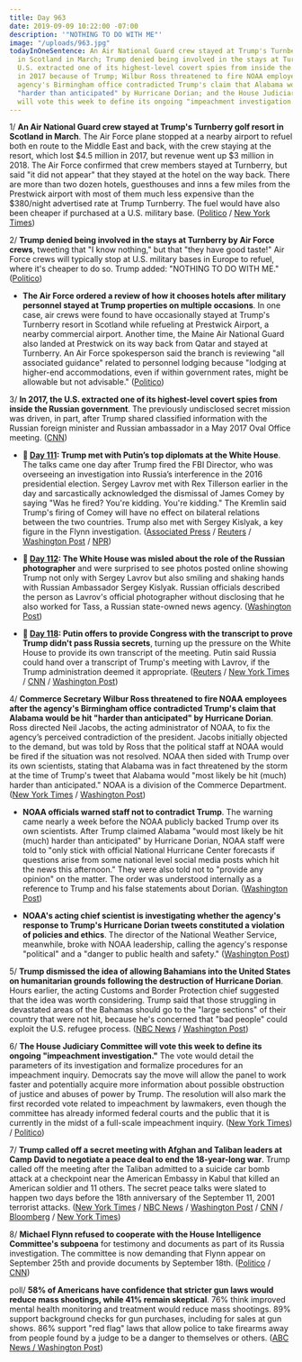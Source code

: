 ```yaml
---
title: Day 963
date: 2019-09-09 10:22:00 -07:00
description: '"NOTHING TO DO WITH ME"'
image: "/uploads/963.jpg"
todayInOneSentence: An Air National Guard crew stayed at Trump's Turnberry golf resort
  in Scotland in March; Trump denied being involved in the stays at Turnberry; the
  U.S. extracted one of its highest-level covert spies from inside the Russian government
  in 2017 because of Trump; Wilbur Ross threatened to fire NOAA employees after the
  agency's Birmingham office contradicted Trump's claim that Alabama would be hit
  "harder than anticipated" by Hurricane Dorian; and the House Judiciary Committee
  will vote this week to define its ongoing "impeachment investigation.".
---
```


1/ **An Air National Guard crew stayed at Trump's Turnberry golf resort in Scotland in March**. The Air Force plane stopped at a nearby airport to refuel both en route to the Middle East and back, with the crew staying at the resort, which lost $4.5 million in 2017, but revenue went up $3 million in 2018. The Air Force confirmed that crew members stayed at Turnberry, but said "it did not appear" that they stayed at the hotel on the way back. There are more than two dozen hotels, guesthouses and inns a few miles from the Prestwick airport with most of them much less expensive than the $380/night advertised rate at Trump Turnberry. The fuel would have also been cheaper if purchased at a U.S. military base. ([Politico](https://www.politico.com/story/2019/09/06/air-force-trump-scottish-retreat-1484337) / [New York Times](https://www.nytimes.com/2019/09/07/us/politics/military-stopover-trump-turnberry.html))

2/ **Trump denied being involved in the stays at Turnberry by Air Force crews**, tweeting that "I know nothing," but that "they have good taste!" Air Force crews will typically stop at U.S. military bases in Europe to refuel, where it's cheaper to do so. Trump added: "NOTHING TO DO WITH ME." ([Politico](https://www.politico.com/story/2019/09/09/trump-air-force-scotland-resort-1486440))

* **The Air Force ordered a review of how it chooses hotels after military personnel stayed at Trump properties on multiple occasions**. In one case, air crews were found to have occasionally stayed at Trump's Turnberry resort in Scotland while refueling at Prestwick Airport, a nearby commercial airport. Another time, the Maine Air National Guard also landed at Prestwick on its way back from Qatar and stayed at Turnberry. An Air Force spokesperson said the branch is reviewing "all associated guidance" related to personnel lodging because "lodging at higher-end accommodations, even if within government rates, might be allowable but not advisable." ([Politico](https://www.politico.com/story/2019/09/08/trump-resort-air-force-probe-1485447))

3/ **In 2017, the U.S. extracted one of its highest-level covert spies from inside the Russian government**. The previously undisclosed secret mission was driven, in part, after Trump shared classified information with the Russian foreign minister and Russian ambassador in a May 2017 Oval Office meeting. ([CNN](https://www.cnn.com/2019/09/09/politics/russia-us-spy-extracted/index.html))

* **📌 [Day 111](https://whatthefuckjusthappenedtoday.com/2017/05/10/Day-111/#1-trump-met-with-putin%E2%80%99s-top-diploma): Trump met with Putin’s top diplomats at the White House**. The talks came one day after Trump fired the FBI Director, who was overseeing an investigation into Russia’s interference in the 2016 presidential election. Sergey Lavrov met with Rex Tillerson earlier in the day and sarcastically acknowledged the dismissal of James Comey by saying "Was he fired? You're kidding. You're kidding." The Kremlin said Trump's firing of Comey will have no effect on bilateral relations between the two countries. Trump also met with Sergey Kislyak, a key figure in the Flynn investigation. ([Associated Press](https://apnews.com/190c006d277c48f7954e472282a2436b/Official:-Trump-may-meet-top-Russian-diplomat-in-White-House) / [Reuters](https://www.reuters.com/article/us-usa-russia-idUSKBN1861V4) / [Washington Post](https://www.washingtonpost.com/world/national-security/trump-to-meet-top-russian-diplomat-at-the-white-house/2017/05/09/a32ccba6-3531-11e7-ab03-aa29f656f13e_story.html) / [NPR](http://www.npr.org/sections/thetwo-way/2017/05/10/527755991/trump-meets-with-russias-lavrov-at-the-white-house-today))

* **📌 [Day 112](https://whatthefuckjusthappenedtoday.com/2017/05/11/Day-112/#3-the-white-house-was-misled-about-t): The White House was misled about the role of the Russian photographer** and were surprised to see photos posted online showing Trump not only with Sergey Lavrov but also smiling and shaking hands with Russian Ambassador Sergey Kislyak. Russian officials described the person as Lavrov's official photographer without disclosing that he also worked for Tass, a Russian state-owned news agency. ([Washington Post](https://www.washingtonpost.com/world/national-security/trump-to-meet-russian-foreign-minister-at-the-white-house-as-moscows-alleged-election-interference-is-back-in-spotlight/2017/05/10/c6717e4c-34f3-11e7-b412-62beef8121f7_story.html))

* **📌 [Day 118](https://whatthefuckjusthappenedtoday.com/2017/05/17/Day-118/#9-putin-offers-to-provide-congress-w): Putin offers to provide Congress with the transcript to prove Trump didn't pass Russia secrets**, turning up the pressure on the White House to provide its own transcript of the meeting. Putin said Russia could hand over a transcript of Trump's meeting with Lavrov, if the Trump administration deemed it appropriate. ([Reuters](https://www.reuters.com/article/us-usa-trump-putin-idUSKCN18D1EA) / [New York Times](https://www.nytimes.com/2017/05/17/world/europe/trump-putin-russia.html) / [CNN](https://www.cnn.com/2017/05/17/politics/russia-us-trump-lavrov-intel/index.html) / [Washington Post](https://www.washingtonpost.com/world/putin-offers-to-provide-congress-with-details-of-trump-disclosures-to-russian-envoys/2017/05/17/80485ffe-3af6-11e7-a058-ddbb23c75d82_story.html))

4/ **Commerce Secretary Wilbur Ross threatened to fire NOAA employees after the agency's Birmingham office contradicted Trump's claim that Alabama would be hit "harder than anticipated" by Hurricane Dorian**. Ross directed Neil Jacobs, the acting administrator of NOAA, to fix the agency’s perceived contradiction of the president. Jacobs initially objected to the demand, but was told by Ross that the political staff at NOAA would be fired if the situation was not resolved. NOAA then sided with Trump over its own scientists, stating that Alabama was in fact threatened by the storm at the time of Trump's tweet that Alabama would "most likely be hit (much) harder than anticipated." NOAA is a division of the Commerce Department. ([New York Times](https://www.nytimes.com/2019/09/09/climate/hurrican-dorian-trump-tweet.html) / [Washington Post](https://www.washingtonpost.com/weather/2019/09/06/noaa-backs-president-trump-alabama-hurricane-forecast-rebukes-weather-service-office-that-accurately-contradicted-him/))

* **NOAA officials warned staff not to contradict Trump**. The warning came nearly a week before the NOAA publicly backed Trump over its own scientists. After Trump claimed Alabama "would most likely be hit (much) harder than anticipated" by Hurricane Dorian, NOAA staff were told to "only stick with official National Hurricane Center forecasts if questions arise from some national level social media posts which hit the news this afternoon." They were also told not to "provide any opinion" on the matter. The order was understood internally as a reference to Trump and his false statements about Dorian. ([Washington Post](https://www.washingtonpost.com/politics/noaa-staff-warned-in-sept-1-directive-against-contradicting-trump/2019/09/07/12a52d1a-d18f-11e9-87fa-8501a456c003_story.html))

* **NOAA's acting chief scientist is investigating whether the agency's response to Trump's Hurricane Dorian tweets constituted a violation of policies and ethics**. The director of the National Weather Service, meanwhile, broke with NOAA leadership, calling the agency's response "political" and a "danger to public health and safety." ([Washington Post](https://www.washingtonpost.com/weather/2019/09/09/noaas-chief-scientist-will-investigate-why-agency-backed-trump-over-its-experts-dorian-email-shows/))

5/ **Trump dismissed the idea of allowing Bahamians into the United States on humanitarian grounds following the destruction of Hurricane Dorian**. Hours earlier, the acting Customs and Border Protection chief suggested that the idea was worth considering. Trump said that those struggling in devastated areas of the Bahamas should go to the "large sections" of their country that were not hit, because he's concerned that "bad people" could exploit the U.S. refugee process. ([NBC News](https://www.nbcnews.com/news/us-news/trump-dismisses-idea-allowing-bahamians-u-s-after-hurricane-dorian-n1051576) / [Washington Post](https://www.washingtonpost.com/politics/2019/09/09/trump-contradicts-cbp-head-bahamian-refugees-argues-they-might-have-been-infiltrated-by-very-bad-people/))

6/ **The House Judiciary Committee will vote this week to define its ongoing "impeachment investigation."** The vote would detail the parameters of its investigation and formalize procedures for an impeachment inquiry. Democrats say the move will allow the panel to work faster and potentially acquire more information about possible obstruction of justice and abuses of power by Trump. The resolution will also mark the first recorded vote related to impeachment by lawmakers, even though the committee has already informed federal courts and the public that it is currently in the midst of a full-scale impeachment inquiry. ([New York Times](https://www.nytimes.com/2019/09/08/us/politics/democrats-judiciary-procedures-impeachment-trump.html)) / [Politico](https://www.politico.com/story/2019/09/06/house-judiciary-dems-impeachment-trump-1484435))

7/ **Trump called off a secret meeting with Afghan and Taliban leaders at Camp David to negotiate a peace deal to end the 18-year-long war**. Trump called off the meeting after the Taliban admitted to a suicide car bomb attack at a checkpoint near the American Embassy in Kabul that killed an American soldier and 11 others. The secret peace talks were slated to happen two days before the 18th anniversary of the September 11, 2001 terrorist attacks. ([New York Times](https://www.nytimes.com/2019/09/07/us/politics/trump-taliban-afghanistan.html) / [NBC News](https://www.nbcnews.com/politics/politics-news/secret-taliban-peace-talks-camp-david-floated-scrapped-within-week-n1051286) / [Washington Post](https://www.washingtonpost.com/national-security/collapse-of-afghanistan-peace-talks-spotlights-internal-trump-administration-divisions/2019/09/08/c7d57412-d24b-11e9-86ac-0f250cc91758_story.html) / [CNN](https://www.cnn.com/2019/09/08/politics/michael-waltz-taliban-9-11-pompeo-cnntv/) / [Bloomberg](https://www.bloomberg.com/news/articles/2019-09-07/trumps-says-he-canceled-secret-camp-david-meeting-with-taliban) / [New York Times](https://www.nytimes.com/2019/09/08/world/asia/afghanistan-trump-camp-david-taliban.html))

8/ **Michael Flynn refused to cooperate with the House Intelligence Committee's subpoena** for testimony and documents as part of its Russia investigation. The committee is now demanding that Flynn appear on September 25th and provide documents by September 18th. ([Politico](https://www.politico.com/story/2019/09/09/adam-schiff-michael-flynn-1486508) / [CNN](https://www.cnn.com/2019/09/09/politics/michael-flynn-panel-subpoena/index.html))

poll/ **58% of Americans have confidence that stricter gun laws would reduce mass shootings, while 41% remain skeptical**. 76% think improved mental health monitoring and treatment would reduce mass shootings. 89% support background checks for gun purchases, including for sales at gun shows. 86% support "red flag" laws that allow police to take firearms away from people found by a judge to be a danger to themselves or others. ([ABC News / Washington Post](https://abcnews.go.com/Politics/10-fear-mass-shooting-gun-laws-poll/story?id=65414785))